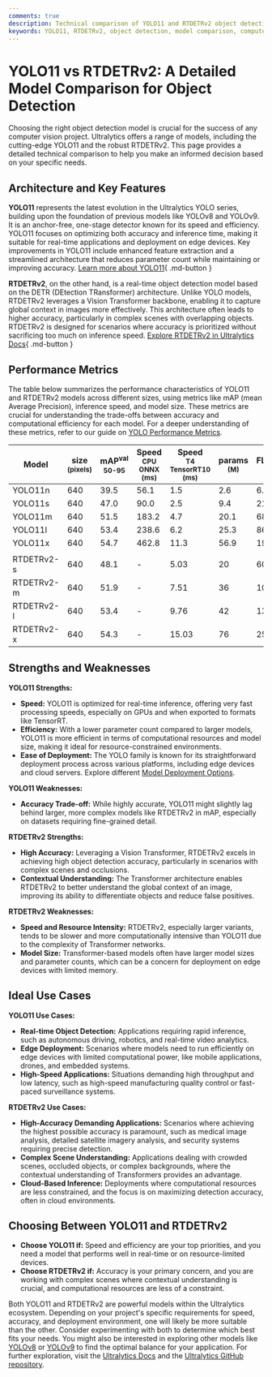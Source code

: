 ```yaml
---
comments: true
description: Technical comparison of YOLO11 and RTDETRv2 object detection models, focusing on architecture, performance, and use cases.
keywords: YOLO11, RTDETRv2, object detection, model comparison, computer vision, Ultralytics
---
```


# YOLO11 vs RTDETRv2: A Detailed Model Comparison for Object Detection

Choosing the right object detection model is crucial for the success of any computer vision project. Ultralytics offers a range of models, including the cutting-edge YOLO11 and the robust RTDETRv2. This page provides a detailed technical comparison to help you make an informed decision based on your specific needs.

<script async src="https://cdn.jsdelivr.net/npm/chart.js@3.9.1/dist/chart.min.js"></script>
<script defer src="../../javascript/benchmark.js"></script>

<canvas id="modelComparisonChart" width="1024" height="400" active-models='["YOLO11", "RTDETRv2"]'></canvas>

## Architecture and Key Features

**YOLO11** represents the latest evolution in the Ultralytics YOLO series, building upon the foundation of previous models like YOLOv8 and YOLOv9. It is an anchor-free, one-stage detector known for its speed and efficiency. YOLO11 focuses on optimizing both accuracy and inference time, making it suitable for real-time applications and deployment on edge devices. Key improvements in YOLO11 include enhanced feature extraction and a streamlined architecture that reduces parameter count while maintaining or improving accuracy. [Learn more about YOLO11](https://docs.ultralytics.com/models/yolo11/){ .md-button }

**RTDETRv2**, on the other hand, is a real-time object detection model based on the DETR (DEtection TRansformer) architecture. Unlike YOLO models, RTDETRv2 leverages a Vision Transformer backbone, enabling it to capture global context in images more effectively. This architecture often leads to higher accuracy, particularly in complex scenes with overlapping objects. RTDETRv2 is designed for scenarios where accuracy is prioritized without sacrificing too much on inference speed. [Explore RTDETRv2 in Ultralytics Docs](https://docs.ultralytics.com/models/rtdetr/){ .md-button }

## Performance Metrics

The table below summarizes the performance characteristics of YOLO11 and RTDETRv2 models across different sizes, using metrics like mAP (mean Average Precision), inference speed, and model size. These metrics are crucial for understanding the trade-offs between accuracy and computational efficiency for each model. For a deeper understanding of these metrics, refer to our guide on [YOLO Performance Metrics](https://docs.ultralytics.com/guides/yolo-performance-metrics/).

| Model      | size<br><sup>(pixels) | mAP<sup>val<br>50-95 | Speed<br><sup>CPU ONNX<br>(ms) | Speed<br><sup>T4 TensorRT10<br>(ms) | params<br><sup>(M) | FLOPs<br><sup>(B) |
| ---------- | --------------------- | -------------------- | ------------------------------ | ----------------------------------- | ------------------ | ----------------- |
| YOLO11n    | 640                   | 39.5                 | 56.1                           | 1.5                                 | 2.6                | 6.5               |
| YOLO11s    | 640                   | 47.0                 | 90.0                           | 2.5                                 | 9.4                | 21.5              |
| YOLO11m    | 640                   | 51.5                 | 183.2                          | 4.7                                 | 20.1               | 68.0              |
| YOLO11l    | 640                   | 53.4                 | 238.6                          | 6.2                                 | 25.3               | 86.9              |
| YOLO11x    | 640                   | 54.7                 | 462.8                          | 11.3                                | 56.9               | 194.9             |
|            |                       |                      |                                |                                     |                    |                   |
| RTDETRv2-s | 640                   | 48.1                 | -                              | 5.03                                | 20                 | 60                |
| RTDETRv2-m | 640                   | 51.9                 | -                              | 7.51                                | 36                 | 100               |
| RTDETRv2-l | 640                   | 53.4                 | -                              | 9.76                                | 42                 | 136               |
| RTDETRv2-x | 640                   | 54.3                 | -                              | 15.03                               | 76                 | 259               |

## Strengths and Weaknesses

**YOLO11 Strengths:**

- **Speed:** YOLO11 is optimized for real-time inference, offering very fast processing speeds, especially on GPUs and when exported to formats like TensorRT.
- **Efficiency:** With a lower parameter count compared to larger models, YOLO11 is more efficient in terms of computational resources and model size, making it ideal for resource-constrained environments.
- **Ease of Deployment:** The YOLO family is known for its straightforward deployment process across various platforms, including edge devices and cloud servers. Explore different [Model Deployment Options](https://docs.ultralytics.com/guides/model-deployment-options/).

**YOLO11 Weaknesses:**

- **Accuracy Trade-off:** While highly accurate, YOLO11 might slightly lag behind larger, more complex models like RTDETRv2 in mAP, especially on datasets requiring fine-grained detail.

**RTDETRv2 Strengths:**

- **High Accuracy:** Leveraging a Vision Transformer, RTDETRv2 excels in achieving high object detection accuracy, particularly in scenarios with complex scenes and occlusions.
- **Contextual Understanding:** The Transformer architecture enables RTDETRv2 to better understand the global context of an image, improving its ability to differentiate objects and reduce false positives.

**RTDETRv2 Weaknesses:**

- **Speed and Resource Intensity:** RTDETRv2, especially larger variants, tends to be slower and more computationally intensive than YOLO11 due to the complexity of Transformer networks.
- **Model Size:** Transformer-based models often have larger model sizes and parameter counts, which can be a concern for deployment on edge devices with limited memory.

## Ideal Use Cases

**YOLO11 Use Cases:**

- **Real-time Object Detection:** Applications requiring rapid inference, such as autonomous driving, robotics, and real-time video analytics.
- **Edge Deployment:** Scenarios where models need to run efficiently on edge devices with limited computational power, like mobile applications, drones, and embedded systems.
- **High-Speed Applications:** Situations demanding high throughput and low latency, such as high-speed manufacturing quality control or fast-paced surveillance systems.

**RTDETRv2 Use Cases:**

- **High-Accuracy Demanding Applications:** Scenarios where achieving the highest possible accuracy is paramount, such as medical image analysis, detailed satellite imagery analysis, and security systems requiring precise detection.
- **Complex Scene Understanding:** Applications dealing with crowded scenes, occluded objects, or complex backgrounds, where the contextual understanding of Transformers provides an advantage.
- **Cloud-Based Inference:** Deployments where computational resources are less constrained, and the focus is on maximizing detection accuracy, often in cloud environments.

## Choosing Between YOLO11 and RTDETRv2

- **Choose YOLO11 if:** Speed and efficiency are your top priorities, and you need a model that performs well in real-time or on resource-limited devices.
- **Choose RTDETRv2 if:** Accuracy is your primary concern, and you are working with complex scenes where contextual understanding is crucial, and computational resources are less of a constraint.

Both YOLO11 and RTDETRv2 are powerful models within the Ultralytics ecosystem. Depending on your project's specific requirements for speed, accuracy, and deployment environment, one will likely be more suitable than the other. Consider experimenting with both to determine which best fits your needs. You might also be interested in exploring other models like [YOLOv8](https://docs.ultralytics.com/models/yolov8/) or [YOLOv9](https://docs.ultralytics.com/models/yolov9/) to find the optimal balance for your application. For further exploration, visit the [Ultralytics Docs](https://docs.ultralytics.com/guides/) and the [Ultralytics GitHub repository](https://github.com/ultralytics/ultralytics).
